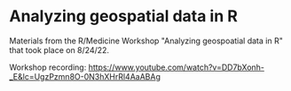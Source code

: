 # Analyzing geospatial data in R

Materials from the R/Medicine Workshop "Analyzing geospoatial data in R" that took place on 8/24/22. 

Workshop recording: https://www.youtube.com/watch?v=DD7bXonh-_E&lc=UgzPzmn8O-0N3hXHrRl4AaABAg
